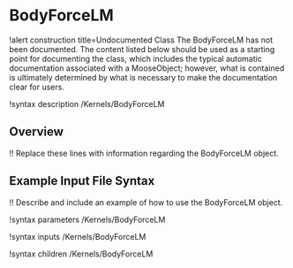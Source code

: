 # BodyForceLM

!alert construction title=Undocumented Class
The BodyForceLM has not been documented. The content listed below should be used as a starting point for
documenting the class, which includes the typical automatic documentation associated with a
MooseObject; however, what is contained is ultimately determined by what is necessary to make the
documentation clear for users.

!syntax description /Kernels/BodyForceLM

## Overview

!! Replace these lines with information regarding the BodyForceLM object.

## Example Input File Syntax

!! Describe and include an example of how to use the BodyForceLM object.

!syntax parameters /Kernels/BodyForceLM

!syntax inputs /Kernels/BodyForceLM

!syntax children /Kernels/BodyForceLM
